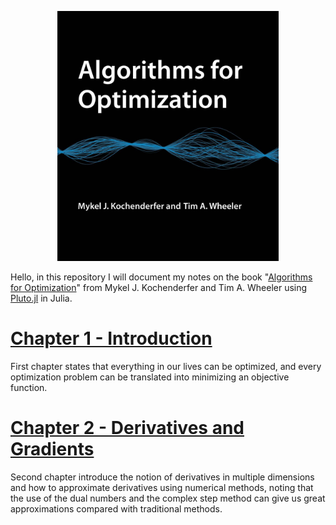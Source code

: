 <p align="center">
  <img src="./book.jpg" height=400 alt="Algorithms for Optimization">
</p>
Hello, in this repository I will document my notes on the book "<a href="https://mitpress.mit.edu/books/algorithms-optimization">Algorithms for Optimization</a>" from Mykel J. Kochenderfer and Tim A. Wheeler using <a href="https://github.com/fonsp/Pluto.jl">Pluto.jl</a> in Julia.

# [Chapter 1 - Introduction](/AlgorithmsForOptimization/chapter-1)
First chapter states that everything in our lives can be optimized, and every optimization problem can be translated into minimizing an objective function.

# [Chapter 2 - Derivatives and Gradients](/AlgorithmsForOptimization/chapter-1)
Second chapter introduce the notion of derivatives in multiple dimensions and how to approximate derivatives using numerical methods, noting that the use of the dual numbers and the complex step method can give us great approximations compared with traditional methods.
